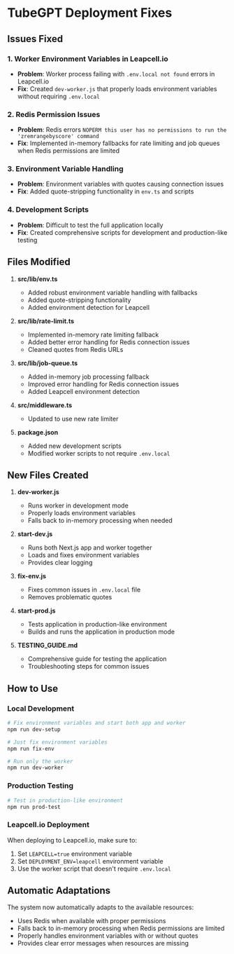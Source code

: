 # TubeGPT Deployment Fixes

## Issues Fixed

### 1. Worker Environment Variables in Leapcell.io
- **Problem**: Worker process failing with `.env.local not found` errors in Leapcell.io
- **Fix**: Created `dev-worker.js` that properly loads environment variables without requiring `.env.local`

### 2. Redis Permission Issues
- **Problem**: Redis errors `NOPERM this user has no permissions to run the 'zremrangebyscore' command`
- **Fix**: Implemented in-memory fallbacks for rate limiting and job queues when Redis permissions are limited

### 3. Environment Variable Handling
- **Problem**: Environment variables with quotes causing connection issues
- **Fix**: Added quote-stripping functionality in `env.ts` and scripts

### 4. Development Scripts
- **Problem**: Difficult to test the full application locally
- **Fix**: Created comprehensive scripts for development and production-like testing

## Files Modified

1. **src/lib/env.ts**
   - Added robust environment variable handling with fallbacks
   - Added quote-stripping functionality
   - Added environment detection for Leapcell

2. **src/lib/rate-limit.ts**
   - Implemented in-memory rate limiting fallback
   - Added better error handling for Redis connection issues
   - Cleaned quotes from Redis URLs

3. **src/lib/job-queue.ts**
   - Added in-memory job processing fallback
   - Improved error handling for Redis connection issues
   - Added Leapcell environment detection

4. **src/middleware.ts**
   - Updated to use new rate limiter

5. **package.json**
   - Added new development scripts
   - Modified worker scripts to not require `.env.local`

## New Files Created

1. **dev-worker.js**
   - Runs worker in development mode
   - Properly loads environment variables
   - Falls back to in-memory processing when needed

2. **start-dev.js**
   - Runs both Next.js app and worker together
   - Loads and fixes environment variables
   - Provides clear logging

3. **fix-env.js**
   - Fixes common issues in `.env.local` file
   - Removes problematic quotes

4. **start-prod.js**
   - Tests application in production-like environment
   - Builds and runs the application in production mode

5. **TESTING_GUIDE.md**
   - Comprehensive guide for testing the application
   - Troubleshooting steps for common issues

## How to Use

### Local Development
```bash
# Fix environment variables and start both app and worker
npm run dev-setup

# Just fix environment variables
npm run fix-env

# Run only the worker
npm run dev-worker
```

### Production Testing
```bash
# Test in production-like environment
npm run prod-test
```

### Leapcell.io Deployment
When deploying to Leapcell.io, make sure to:
1. Set `LEAPCELL=true` environment variable
2. Set `DEPLOYMENT_ENV=leapcell` environment variable
3. Use the worker script that doesn't require `.env.local`

## Automatic Adaptations

The system now automatically adapts to the available resources:
- Uses Redis when available with proper permissions
- Falls back to in-memory processing when Redis permissions are limited
- Properly handles environment variables with or without quotes
- Provides clear error messages when resources are missing 